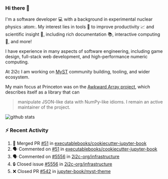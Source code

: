 ### Hi there 👋 

I'm a software developer 💻 with a background in experimental nuclear physics :atom:. My interest lies in tools :wrench: to improve productivity :chart_with_upwards_trend: and scientific insight :telescope:, including rich documentation 📚, interactive computing 🧮, and more! 

I have experience in many aspects of software engineering, including game design, full-stack web development, and high-performance numeric computing. 

At 2i2c I am working on [MyST](https://github.com/jupyter-book/mystmd) community building, tooling, and wider ecosystem. 

My main focus at Princeton was on the [Awkward Array project](awkward-array.org/), which describes itself as a library that can 
> manipulate JSON-like data with NumPy-like idioms. I remain an active maintainer of the project. 

![github stats](https://github-readme-stats.vercel.app/api?username=agoose77&show_icons=true&hide_rank=true&hide_title=true&bg_color=30,e76445,904e95&text_color=efe3ec&icon_color=efe3ec)
<!--
**agoose77/agoose77** is a ✨ _special_ ✨ repository because its `README.md` (this file) appears on your GitHub profile.

Here are some ideas to get you started:

- 🔭 I’m currently working on ...
- 🌱 I’m currently learning ...
- 👯 I’m looking to collaborate on ...
- 🤔 I’m looking for help with ...
- 💬 Ask me about ...
- 📫 How to reach me: ...
- 😄 Pronouns: ...
- ⚡ Fun fact: ...
-->

### :zap: Recent Activity

<!--START_SECTION:activity-->
1. 🎉 Merged PR [#51](https://github.com/executablebooks/cookiecutter-jupyter-book/pull/51) in [executablebooks/cookiecutter-jupyter-book](https://github.com/executablebooks/cookiecutter-jupyter-book)
2. 🗣 Commented on [#51](https://github.com/executablebooks/cookiecutter-jupyter-book/pull/51#issuecomment-2690761335) in [executablebooks/cookiecutter-jupyter-book](https://github.com/executablebooks/cookiecutter-jupyter-book)
3. 🗣 Commented on [#5556](https://github.com/2i2c-org/infrastructure/issues/5556#issuecomment-2690255817) in [2i2c-org/infrastructure](https://github.com/2i2c-org/infrastructure)
4. 🔒 Closed issue [#5556](https://github.com/2i2c-org/infrastructure/issues/5556) in [2i2c-org/infrastructure](https://github.com/2i2c-org/infrastructure)
5. ❌ Closed PR [#542](https://github.com/jupyter-book/myst-theme/pull/542) in [jupyter-book/myst-theme](https://github.com/jupyter-book/myst-theme)
<!--END_SECTION:activity-->
